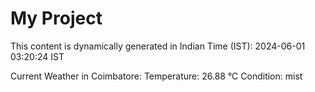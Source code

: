 # My Project

This content is dynamically generated in Indian Time (IST): 2024-06-01 03:20:24 IST


Current Weather in Coimbatore:
Temperature: 26.88 °C
Condition: mist
